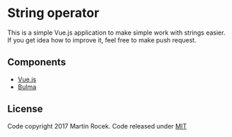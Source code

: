 # String operator

This is a simple Vue.js application to make simple work with strings easier.
If you get idea how to improve it, feel free to make push request.

## Components
+ [Vue.js](https://vuejs.org)
+ [Bulma](http://bulma.io)

## License
Code copyright 2017 Martin Rocek. Code released under [MIT](license.md)